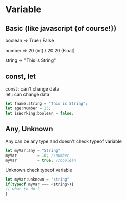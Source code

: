 # Variable

## Basic (like javascript {of course!})

boolean => True / False

number => 20 (int) / 20.20 (Float)

string => "This is String"

## const, let

const : can't change data  
let   : can change data  

```javascript
let fname:string = "This is String";
let age:number = 23;
let isWorking:boolean = false;
```

## Any, Unknown

Any can be any type and doesn't check typeof variable

```javascript
let myVar:any = "String"
myVar         = 10; //number
myVar         = true; //boolean
```

Unknown check typeof variable

```javascript
let myVar:unknown = "string"
if(typeof myVar === <string>){
// what to do ?
}
```
